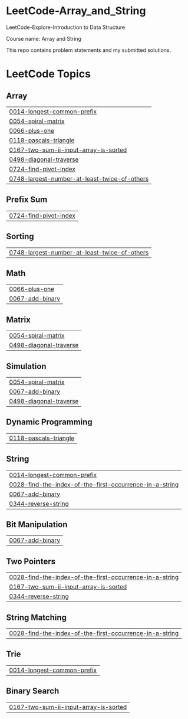 # LeetCode-Array_and_String
LeetCode-Explore-Introduction to Data Structure

Course name: Array and String

This repo contains problem statements and my submitted solutions.

<!---LeetCode Topics Start-->
# LeetCode Topics
## Array
|  |
| ------- |
| [0014-longest-common-prefix](https://github.com/SOHAM2099/LeetCode-Array_and_String/tree/master/0014-longest-common-prefix) |
| [0054-spiral-matrix](https://github.com/SOHAM2099/LeetCode-Array_and_String/tree/master/0054-spiral-matrix) |
| [0066-plus-one](https://github.com/SOHAM2099/LeetCode-Array_and_String/tree/master/0066-plus-one) |
| [0118-pascals-triangle](https://github.com/SOHAM2099/LeetCode-Array_and_String/tree/master/0118-pascals-triangle) |
| [0167-two-sum-ii-input-array-is-sorted](https://github.com/SOHAM2099/LeetCode-Array_and_String/tree/master/0167-two-sum-ii-input-array-is-sorted) |
| [0498-diagonal-traverse](https://github.com/SOHAM2099/LeetCode-Array_and_String/tree/master/0498-diagonal-traverse) |
| [0724-find-pivot-index](https://github.com/SOHAM2099/LeetCode-Array_and_String/tree/master/0724-find-pivot-index) |
| [0748-largest-number-at-least-twice-of-others](https://github.com/SOHAM2099/LeetCode-Array_and_String/tree/master/0748-largest-number-at-least-twice-of-others) |
## Prefix Sum
|  |
| ------- |
| [0724-find-pivot-index](https://github.com/SOHAM2099/LeetCode-Array_and_String/tree/master/0724-find-pivot-index) |
## Sorting
|  |
| ------- |
| [0748-largest-number-at-least-twice-of-others](https://github.com/SOHAM2099/LeetCode-Array_and_String/tree/master/0748-largest-number-at-least-twice-of-others) |
## Math
|  |
| ------- |
| [0066-plus-one](https://github.com/SOHAM2099/LeetCode-Array_and_String/tree/master/0066-plus-one) |
| [0067-add-binary](https://github.com/SOHAM2099/LeetCode-Array_and_String/tree/master/0067-add-binary) |
## Matrix
|  |
| ------- |
| [0054-spiral-matrix](https://github.com/SOHAM2099/LeetCode-Array_and_String/tree/master/0054-spiral-matrix) |
| [0498-diagonal-traverse](https://github.com/SOHAM2099/LeetCode-Array_and_String/tree/master/0498-diagonal-traverse) |
## Simulation
|  |
| ------- |
| [0054-spiral-matrix](https://github.com/SOHAM2099/LeetCode-Array_and_String/tree/master/0054-spiral-matrix) |
| [0067-add-binary](https://github.com/SOHAM2099/LeetCode-Array_and_String/tree/master/0067-add-binary) |
| [0498-diagonal-traverse](https://github.com/SOHAM2099/LeetCode-Array_and_String/tree/master/0498-diagonal-traverse) |
## Dynamic Programming
|  |
| ------- |
| [0118-pascals-triangle](https://github.com/SOHAM2099/LeetCode-Array_and_String/tree/master/0118-pascals-triangle) |
## String
|  |
| ------- |
| [0014-longest-common-prefix](https://github.com/SOHAM2099/LeetCode-Array_and_String/tree/master/0014-longest-common-prefix) |
| [0028-find-the-index-of-the-first-occurrence-in-a-string](https://github.com/SOHAM2099/LeetCode-Array_and_String/tree/master/0028-find-the-index-of-the-first-occurrence-in-a-string) |
| [0067-add-binary](https://github.com/SOHAM2099/LeetCode-Array_and_String/tree/master/0067-add-binary) |
| [0344-reverse-string](https://github.com/SOHAM2099/LeetCode-Array_and_String/tree/master/0344-reverse-string) |
## Bit Manipulation
|  |
| ------- |
| [0067-add-binary](https://github.com/SOHAM2099/LeetCode-Array_and_String/tree/master/0067-add-binary) |
## Two Pointers
|  |
| ------- |
| [0028-find-the-index-of-the-first-occurrence-in-a-string](https://github.com/SOHAM2099/LeetCode-Array_and_String/tree/master/0028-find-the-index-of-the-first-occurrence-in-a-string) |
| [0167-two-sum-ii-input-array-is-sorted](https://github.com/SOHAM2099/LeetCode-Array_and_String/tree/master/0167-two-sum-ii-input-array-is-sorted) |
| [0344-reverse-string](https://github.com/SOHAM2099/LeetCode-Array_and_String/tree/master/0344-reverse-string) |
## String Matching
|  |
| ------- |
| [0028-find-the-index-of-the-first-occurrence-in-a-string](https://github.com/SOHAM2099/LeetCode-Array_and_String/tree/master/0028-find-the-index-of-the-first-occurrence-in-a-string) |
## Trie
|  |
| ------- |
| [0014-longest-common-prefix](https://github.com/SOHAM2099/LeetCode-Array_and_String/tree/master/0014-longest-common-prefix) |
## Binary Search
|  |
| ------- |
| [0167-two-sum-ii-input-array-is-sorted](https://github.com/SOHAM2099/LeetCode-Array_and_String/tree/master/0167-two-sum-ii-input-array-is-sorted) |
<!---LeetCode Topics End-->